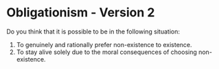 # Obligationism - Version 2

Do you think that it is possible to be in the following situation:

1. To genuinely and rationally prefer non-existence to existence.
2. To stay alive solely due to the moral consequences of choosing non-existence.